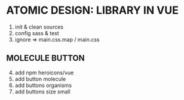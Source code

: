 # ATOMIC DESIGN: LIBRARY IN VUE

1. init & clean sources
2. config sass & test
3. ignore => main.css.map / main.css

## MOLECULE BUTTON
4. add npm heroicons/vue 
5. add button molecule
6. add buttons organisms
7. add buttons size small